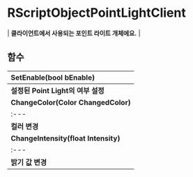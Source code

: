 # **RScriptObjectPointLightClient**

| **클라이언트에서 사용되는 포인트 라이트 개체에요.** |
## **함수**

| **SetEnable(bool bEnable)** |
| :--- |
| **설정된 Point Light의 여부 설정** |
| **ChangeColor(Color ChangedColor)** |
| :--- |
| **컬러 변경** |
| **ChangeIntensity(float Intensity)** |
| :--- |
| **밝기 값 변경** |
